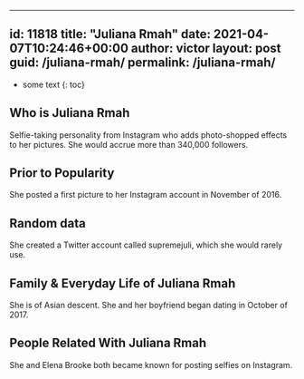  ---
id: 11818
title: "Juliana Rmah"
date: 2021-04-07T10:24:46+00:00
author: victor
layout: post
guid: /juliana-rmah/
permalink: /juliana-rmah/
---

* some text
{: toc}

## Who is Juliana Rmah

Selfie-taking personality from Instagram who adds photo-shopped effects to her pictures. She would accrue more than 340,000 followers.

## Prior to Popularity

She posted a first picture to her Instagram account in November of 2016.

## Random data

She created a Twitter account called supremejuli, which she would rarely use.

## Family & Everyday Life of Juliana Rmah

She is of Asian descent. She and her boyfriend began dating in October of 2017.

## People Related With Juliana Rmah

She and Elena Brooke both became known for posting selfies on Instagram.
 